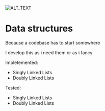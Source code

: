![ALT_TEXT](https://github.com/Anacardo89/ds/actions/workflows/ci.yml/badge.svg)

# Data structures

Because a codebase has to start somewhere

I develop this as i need them or as i fancy

Impletemented:
- Singly Linked Lists
- Doubly Linked Lists

Tested:
- Singly Linked Lists
- Doubly Linked Lists
